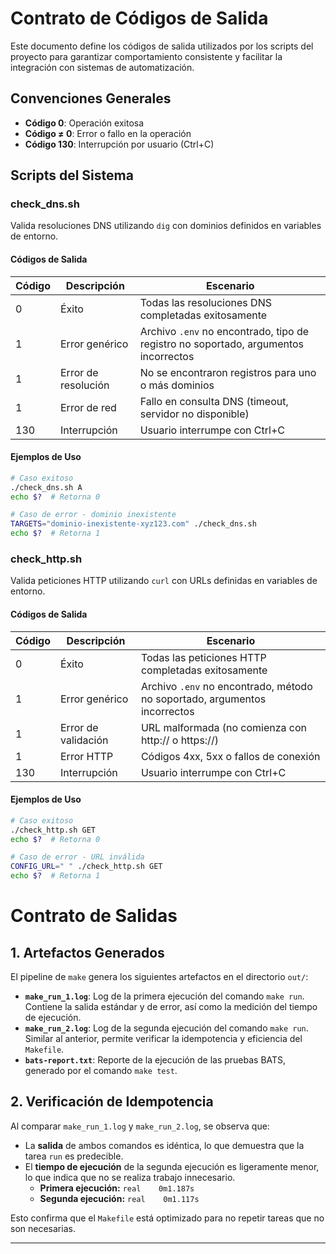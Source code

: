 # Contrato de Códigos de Salida

Este documento define los códigos de salida utilizados por los scripts del proyecto para garantizar comportamiento consistente y facilitar la integración con sistemas de automatización.

## Convenciones Generales

- **Código 0**: Operación exitosa
- **Código ≠ 0**: Error o fallo en la operación
- **Código 130**: Interrupción por usuario (Ctrl+C)

## Scripts del Sistema

### check_dns.sh

Valida resoluciones DNS utilizando `dig` con dominios definidos en variables de entorno.

#### Códigos de Salida

| Código | Descripción | Escenario |
|--------|-------------|-----------|
| 0 | Éxito | Todas las resoluciones DNS completadas exitosamente |
| 1 | Error genérico | Archivo `.env` no encontrado, tipo de registro no soportado, argumentos incorrectos |
| 1 | Error de resolución | No se encontraron registros para uno o más dominios |
| 1 | Error de red | Fallo en consulta DNS (timeout, servidor no disponible) |
| 130 | Interrupción | Usuario interrumpe con Ctrl+C |

#### Ejemplos de Uso

```bash
# Caso exitoso
./check_dns.sh A
echo $?  # Retorna 0

# Caso de error - dominio inexistente
TARGETS="dominio-inexistente-xyz123.com" ./check_dns.sh
echo $?  # Retorna 1
```

### check_http.sh

Valida peticiones HTTP utilizando `curl` con URLs definidas en variables de entorno.

#### Códigos de Salida

| Código | Descripción | Escenario |
|--------|-------------|-----------|
| 0 | Éxito | Todas las peticiones HTTP completadas exitosamente |
| 1 | Error genérico | Archivo `.env` no encontrado, método no soportado, argumentos incorrectos |
| 1 | Error de validación | URL malformada (no comienza con http:// o https://) |
| 1 | Error HTTP | Códigos 4xx, 5xx o fallos de conexión |
| 130 | Interrupción | Usuario interrumpe con Ctrl+C |

#### Ejemplos de Uso

```bash
# Caso exitoso
./check_http.sh GET
echo $?  # Retorna 0

# Caso de error - URL inválida
CONFIG_URL=" " ./check_http.sh GET
echo $?  # Retorna 1
```

# Contrato de Salidas

## 1. Artefactos Generados

El pipeline de `make` genera los siguientes artefactos en el directorio `out/`:

- **`make_run_1.log`**: Log de la primera ejecución del comando `make run`. Contiene la salida estándar y de error, así como la medición del tiempo de ejecución.
- **`make_run_2.log`**: Log de la segunda ejecución del comando `make run`. Similar al anterior, permite verificar la idempotencia y eficiencia del `Makefile`.
- **`bats-report.txt`**: Reporte de la ejecución de las pruebas BATS, generado por el comando `make test`.

## 2. Verificación de Idempotencia

Al comparar `make_run_1.log` y `make_run_2.log`, se observa que:

- La **salida** de ambos comandos es idéntica, lo que demuestra que la tarea `run` es predecible.
- El **tiempo de ejecución** de la segunda ejecución es ligeramente menor, lo que indica que no se realiza trabajo innecesario.
  - **Primera ejecución:** `real	0m1.187s`
  - **Segunda ejecución:** `real	0m1.117s`

Esto confirma que el `Makefile` está optimizado para no repetir tareas que no son necesarias.

---